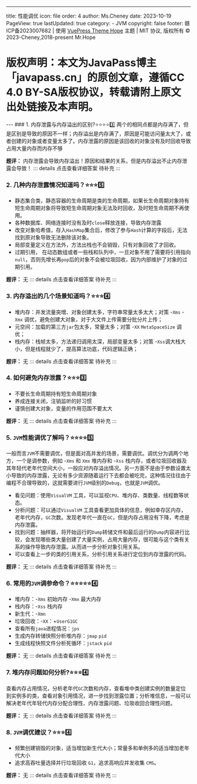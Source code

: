 ---
title: 性能调优
icon: file
order: 4
author: Ms.Cheney
date: 2023-10-19
PageView: true
lastUpdated: true
category:
    - JVM
copyright: false
footer: 赣ICP备2023007682 | 使用 <a href="https://theme-hope.vuejs.press/zh/" target="_blank">VuePress Theme Hope</a> 主题 | MIT 协议, 版权所有 © 2023-Cheney,2018-present Mr.Hope
# 版权声明：本文为JavaPass博主「javapass.cn」的原创文章，遵循CC 4.0 BY-SA版权协议，转载请附上原文出处链接及本声明。
--- ### 1. 内存泄露与内存溢出的区别?:star::star::star::star::three:
两个的相同点都是内存满了，但是区别是导致的原因不一样；内存溢出是内存满了，原因是可能访问量太大了，或者创建的对象或者变量太多了。内存泄露的原因是该回收的对象没有及时回收导致占用大量内存而内存不够

**题评：** 内存泄露会导致内存溢出！原因和结果的关系，但是内存溢出不止内存泄露会导致！
::: details 点击查看详细答案
待补充
:::

### 2. 几种内存泄露情况知道吗？:star::star::star::five:
- 静态集合类，静态容器的生命周期是类的生命周期，如果长生命周期对象持有短生命周期对象将导致短生命周期对象无法及时回收，及时短生命周期不再使用。
- 各种数据库、网络连接时没有及时`close`释放连接，导致内存泄露
- 改变对象哈希值，存入`HashMap`集合后，修改了参与`Hash`计算的字段后，无法找到原对象导致无法删除该对象。
- 局部变量定义在方法外，方法出栈也不会销毁，只有对象回收了才回收。
- 过期引用， 在动态数组或者一些栈和队列中，一旦对象不用了需要将引用指向`null`，否则先增长再`pop`后的对象不会被垃圾回收，因为内部维护了对象的过期引用。

**题评：** 无
::: details 点击查看详细答案
待补充
:::

### 3. 内存溢出的几个场景知道吗？:star::star::star::four:
- 堆内存：并发流量突增、对象创建太多，字符串常量太多太大；对策 -`Xms` -`Xmx` 调优，避免创建大对象，对于大文件上传需要分批分片上传；
- 元空间：加载的第三方`jar`包太多，常量太多；对策 -`XX` `MetaSpaceSize` 调优；
- 栈内存：栈帧太多，方法递归调用太深，局部变量太多；对策 -`Xss`调大栈大小，但是线程就少了，提高算法功底，代码逻辑正确；

**题评：** 无
::: details 点击查看详细答案
待补充
:::

### 4. 如何避免内存泄露？:star::star::star::three:
- 不要长生命周期持有短生命周期对象
- 养成连接关闭，注销监听的好习惯
- 谨慎创建大对象，变量的作用范围不要太大

**题评：** 无
::: details 点击查看详细答案
待补充
:::

### 5. `JVM`性能调优了解吗？:star::star::star::star::five:
一般而言`JVM`不需要调优，但是面对高并发的场景，需要调优。调优分为调两个地方，一个是调参数，例如 -`Xms` 和 `Xmx` 堆内存和 -`Xss` 栈内存，或者垃圾回收器及其年轻代老年代空间大小，一般应对内存溢出情况。另一方面不是由于参数设置太小导致的内存泄露，无论有多少资源随着运行下去都会被吃完，这种情况往往由于编程不合理导致的，这就需要进行`JVM`级别的`Debug`，也就是`JVM`调优。
- 看见问题：使用`VisualVM` 工具，可以监视`CPU`、堆内存、类数量、线程数等状态。
- 分析问题：可以通过`VisualVM` 工具查看更加具体的信息，例如幸存区内存，老年代内存，`GC`次数。发现老年代一直在`GC`，但是内存占用没有下降，考虑是内存泄露。
- 找到问题：抽样器，将开始运行的`Dump`转储文件和最后运行的`Dump`内容进行比较，会发现哪些类大量创建了大量实例，占用大量内存，很可能与这个类有关系的操作导致内存泄露。从而进一步分析对象引用关系。
- 可以查看上一步的类的引用关系，分析引用关系进行定位到内存泄露的代码。

**题评：** 无
::: details 点击查看详细答案
待补充
:::

### 6. 常用的`JVM`调参命令？:star::star::star::star::star::four:
- 堆内存：-`Xms` 初始内存  -`Xmx` 最大内存
- 栈内存：-`Xss` 栈内存
- 新生代：-`Xmn`
- 垃圾回收：-`XX`：+`UserG1GC`
- 查看所有`java`进程情况：`jps`
- 生成内存转储快照分析堆内存：`jmap` `pid`
- 生成线程快照文件分析死循环：`jstack` `pid`

**题评：** 无
::: details 点击查看详细答案
待补充
:::

### 7. 堆内存问题如何分析?:star::star::star::four:
查看内存占用情况，分析老年代`GC`次数和内存，查看堆中类创建实例的数量定位到实例多的类，查看对象引用情况，进一步找到泄露位置；分析堆信息，一般可以解决老年代年轻代内存分配合理性、内存泄露问题、垃圾收回合理性问题。

**题评：** 无
::: details 点击查看详细答案
待补充
:::

### 8. `JVM`调优建议？:star::star::star::four:
- 频繁创建销毁的对象，适当增加新生代大小；常量多和单例多的适当增加老年代大小
- 追求高吞吐量选择并行垃圾回收 `G1`，追求高响应并发收集 `CMS`。

**题评：** 无
::: details 点击查看详细答案
待补充
:::

